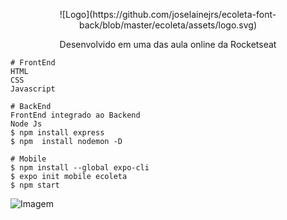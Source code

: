 

<p align="center">
![Logo](https://github.com/joselainejrs/ecoleta-font-back/blob/master/ecoleta/assets/logo.svg)
</p>

<p align="center">
 Desenvolvido em uma das aula online da Rocketseat
</p>

```
# FrontEnd
HTML
CSS
Javascript
```

```
# BackEnd
FrontEnd integrado ao Backend
Node Js
$ npm install express
$ npm  install nodemon -D
```

```
# Mobile
$ npm install --global expo-cli
$ expo init mobile ecoleta
$ npm start
```
![Imagem](https://github.com/joselainejrs/ecoleta-font-back/blob/master/mobile/src/assets/apresentacao.jpg)
